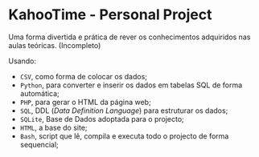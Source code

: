 # KahooTime - Personal Project

Uma forma divertida e prática de rever os conhecimentos adquiridos nas aulas teóricas. (Incompleto)

Usando:

- `CSV`, como forma de colocar os dados;
- `Python`, para converter e inserir os dados em tabelas SQL de forma automática;
- `PHP`, para gerar o HTML da página web;
- `SQL`, DDL (*Data Definition Language*) para estruturar os dados;
- `SQLite`, Base de Dados adoptada para o projecto;
- `HTML`, a base do site;
- `Bash`, script que lê, compila e executa todo o projecto de forma sequencial;